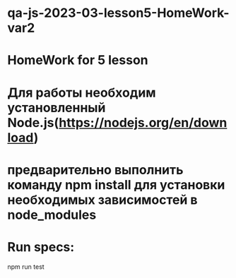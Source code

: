 # qa-js-2023-03-lesson5-HomeWork-var2
# HomeWork for 5 lesson
# Для работы необходим установленный Node.js(https://nodejs.org/en/download)
# предварительно выполнить команду npm install для установки необходимых зависимостей в node_modules
# Run specs:
npm run test
